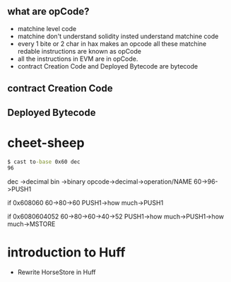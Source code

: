 ## what are opCode?
- matchine level code
- matchine don't understand solidity insted understand matchine code
- every 1 bite or 2 char in hax makes an opcode all these matchine redable instructions are known as opCode
- all the instructions in EVM  are in opCode.
- contract Creation Code and Deployed Bytecode are bytecode
## contract Creation Code
## Deployed Bytecode

# cheet-sheep
```cmd
$ cast to-base 0x60 dec
96
```
dec ->decimal
bin ->binary
opcode->decimal->operation/NAME
60->96->PUSH1

if 0x608060
60->80->60
PUSH1->how much->PUSH1

if 0x6080604052
60->80->60->40->52
PUSH1->how much->PUSH1->how much->MSTORE

# introduction to Huff
- Rewrite HorseStore in Huff